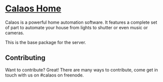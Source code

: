 [Calaos Home](http://www.calaos.fr)
=============

Calaos is a powerful home automation software. It features a complete set of part to automate your house from lights to shutter or even music or cameras.

This is the base package for the server.

Contributing
------------

Want to contribute? Great! There are many ways to contribute, come get in touch with us on #calaos on freenode.
